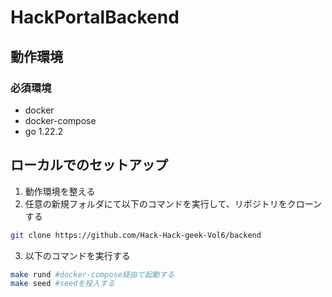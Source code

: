 # HackPortalBackend

## 動作環境

### 必須環境

- docker
- docker-compose
- go 1.22.2

## ローカルでのセットアップ

1. 動作環境を整える
2. 任意の新規フォルダにて以下のコマンドを実行して、リポジトリをクローンする

```bash
git clone https://github.com/Hack-Hack-geek-Vol6/backend
```

3. 以下のコマンドを実行する  

```bash
make rund #docker-compose経由で起動する
make seed #seedを投入する
```